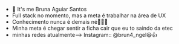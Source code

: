 - 👋 It's me Bruna Aguiar Santos
- Full stack no momento, mas a meta é trabalhar na área de UX
- Conhecimento nunca é demais né🤷🏽‍♀️
- Minha meta é chegar sentir a ficha cair que eu to saindo da etec
- minhas redes atualmente--> Instagram:: @brun4_ngel😃👍

<!---
BrunaAguiarSantos/BrunaAguiarSantos is a ✨ special ✨ repository because its `README.md` (this file) appears on your GitHub profile.
You can click the Preview link to take a look at your changes.
--->
